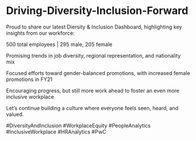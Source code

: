 # Driving-Diversity-Inclusion-Forward
Proud to share our latest Diersity &amp; Inclusion Dashboard,
highlighting key insights from our workforce:

500 total employees | 295 male, 205 female

Promising trends in job diversity, regional representation, and nationality mix

Focused efforts toward gender-balanced promotions, with increased female promotions in FY21

Encouraging progress, but still more work ahead to foster an even more inclusive workplace


Let’s continue building a culture where everyone feels seen, heard, and valued.

#DiversityAndInclusion #WorkplaceEquity #PeopleAnalytics #InclusiveWorkplace #HRAnalytics #PwC
